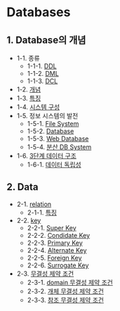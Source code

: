 # Databases

## 1. Database의 개념

- 1-1. 종류
    - 1-1-1. [DDL](https://github.com/gimhanul/TIL/blob/master/Database/database%20%EA%B0%9C%EB%85%90/%EC%A2%85%EB%A5%98/DDL.md)
    - 1-1-2. [DML](https://github.com/gimhanul/TIL/blob/master/Database/database%20%EA%B0%9C%EB%85%90/%EC%A2%85%EB%A5%98/DML.md)
    - 1-1-3. [DCL](https://github.com/gimhanul/TIL/blob/master/Database/database%20%EA%B0%9C%EB%85%90/%EC%A2%85%EB%A5%98/DCL.md)
- 1-2. [개념](https://github.com/gimhanul/TIL/blob/master/Database/database%20%EA%B0%9C%EB%85%90/%EA%B0%9C%EB%85%90.md)
- 1-3. [특징](https://github.com/gimhanul/TIL/blob/master/Database/database%20%EA%B0%9C%EB%85%90/%ED%8A%B9%EC%A7%95.md)
- 1-4. [시스템 구성](https://github.com/gimhanul/TIL/blob/master/Database/database%20%EA%B0%9C%EB%85%90/%EC%8B%9C%EC%8A%A4%ED%85%9C%20%EA%B5%AC%EC%84%B1.md)
- 1-5. 정보 시스템의 발전
    - 1-5-1. [File System](https://github.com/gimhanul/TIL/blob/master/Database/database%20%EA%B0%9C%EB%85%90/%EB%B0%9C%EC%A0%84/fileSystem.md)
    - 1-5-2. [Database](https://github.com/gimhanul/TIL/blob/master/Database/database%20%EA%B0%9C%EB%85%90/%EB%B0%9C%EC%A0%84/database.md)
    - 1-5-3. [Web Database](https://github.com/gimhanul/TIL/blob/master/Database/database%20%EA%B0%9C%EB%85%90/%EB%B0%9C%EC%A0%84/webDatabase.md)
    - 1-5-4. [분산 DB System](https://github.com/gimhanul/TIL/blob/master/Database/database%20%EA%B0%9C%EB%85%90/%EB%B0%9C%EC%A0%84/%EB%B6%84%EC%82%B0DBSystem.md)
- 1-6. [3단계 데이터 구조](https://github.com/gimhanul/TIL/blob/master/Database/database%20%EA%B0%9C%EB%85%90/3%EB%8B%A8%EA%B3%84%EB%8D%B0%EC%9D%B4%ED%84%B0%EA%B5%AC%EC%A1%B0/3%EB%8B%A8%EA%B3%84%20%EB%8D%B0%EC%9D%B4%ED%84%B0%20%EA%B5%AC%EC%A1%B0.md)
    - 1-6-1. [데이터 독립성](https://github.com/gimhanul/TIL/blob/master/Database/database%20%EA%B0%9C%EB%85%90/3%EB%8B%A8%EA%B3%84%EB%8D%B0%EC%9D%B4%ED%84%B0%EA%B5%AC%EC%A1%B0/%EB%8D%B0%EC%9D%B4%ED%84%B0%EB%8F%85%EB%A6%BD%EC%84%B1.md)

## 2. Data

- 2-1. [relation](https://github.com/gimhanul/TIL/blob/master/Database/Data/relation/relation.md)
    - 2-1-1. [특징](https://github.com/gimhanul/TIL/blob/master/Database/Data/relation/%ED%8A%B9%EC%A7%95.md)
- 2-2. [key](https://github.com/gimhanul/TIL/blob/master/Database/Data/key/key.md)
    - 2-2-1. [Super Key](https://github.com/gimhanul/TIL/blob/master/Database/Data/key/superKey.md)
    - 2-2-2. [Condidate Key](https://github.com/gimhanul/TIL/blob/master/Database/Data/key/condidateKey.md)
    - 2-2-3. [Primary Key](https://github.com/gimhanul/TIL/blob/master/Database/Data/key/primaryKey.md)
    - 2-2-4. [Alternate Key](https://github.com/gimhanul/TIL/blob/master/Database/Data/key/alternateKey.md)
    - 2-2-5. [Foreign Key](https://github.com/gimhanul/TIL/blob/master/Database/Data/key/foreignKey.md)
    - 2-2-6. [Surrogate Key](https://github.com/gimhanul/TIL/blob/master/Database/Data/key/surrogateKey.md)
- 2-3. [무결성 제약 조건](https://github.com/gimhanul/TIL/blob/master/Database/Data/%EB%AC%B4%EA%B2%B0%EC%84%B1%EC%A0%9C%EC%95%BD%EC%A1%B0%EA%B1%B4/%EB%AC%B4%EA%B2%B0%EC%84%B1%EC%A0%9C%EC%95%BD%EC%A1%B0%EA%B1%B4.md)
    - 2-3-1. [domain 무결성 제약 조건](https://github.com/gimhanul/TIL/blob/master/Database/Data/%EB%AC%B4%EA%B2%B0%EC%84%B1%EC%A0%9C%EC%95%BD%EC%A1%B0%EA%B1%B4/domain.md)
    - 2-3-2. [개체 무결성 제약 조건](https://github.com/gimhanul/TIL/blob/master/Database/Data/%EB%AC%B4%EA%B2%B0%EC%84%B1%EC%A0%9C%EC%95%BD%EC%A1%B0%EA%B1%B4/%EA%B0%9C%EC%B2%B4.md)
    - 2-3-3. [참조 무결성 제약 조건](https://github.com/gimhanul/TIL/blob/master/Database/Data/%EB%AC%B4%EA%B2%B0%EC%84%B1%EC%A0%9C%EC%95%BD%EC%A1%B0%EA%B1%B4/%EC%B0%B8%EC%A1%B0.md)
